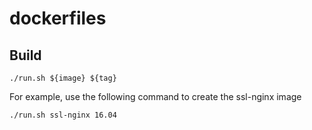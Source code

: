 # dockerfiles

## Build

```
./run.sh ${image} ${tag}
```

For example, use the following command to create the ssl-nginx image

```
./run.sh ssl-nginx 16.04
```
